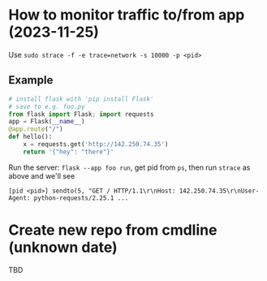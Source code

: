 # How to monitor traffic to/from app (2023-11-25)

Use `sudo strace -f -e trace=network -s 10000 -p <pid>`

## Example

```python
# install flask with 'pip install Flask'
# save to e.g. foo.py
from flask import Flask; import requests
app = Flask(__name__)
@app.route("/")
def hello():
    x = requests.get('http://142.250.74.35')
    return '{"hey": "there"}'
```

Run the server: `flask --app foo run`, get pid from `ps`, then run `strace` as
above and we'll see

```
[pid <pid>] sendto(5, "GET / HTTP/1.1\r\nHost: 142.250.74.35\r\nUser-Agent: python-requests/2.25.1 ...
```

# Create new repo from cmdline (unknown date)

TBD
